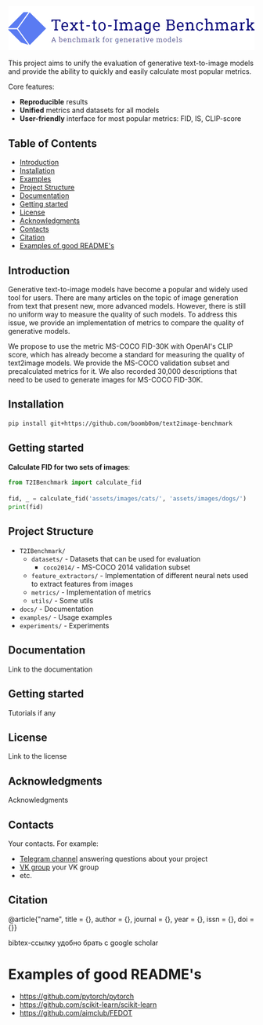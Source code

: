 ![](assets/logo.png)

This project aims to unify the evaluation of generative text-to-image models and provide the ability to quickly and easily calculate most popular metrics.

Core features:
- **Reproducible** results
- **Unified** metrics and datasets for all models
- **User-friendly** interface for most popular metrics: FID, IS, CLIP-score

## Table of Contents

- [Introduction](#introduction)
- [Installation](#installation)
- [Examples](#examples)
- [Project Structure](#project-structure)
- [Documentation](#documentation)
- [Getting started](#getting-started)
- [License](#license)
- [Acknowledgments](#acknowledgments)
- [Contacts](#contacts)
- [Citation](#citation)
- [Examples of good README's](#examples-of-good-readmes)

## Introduction

Generative text-to-image models have become a popular and widely used tool for users. 
There are many articles on the topic of image generation from text that present new, more advanced models.
However, there is still no uniform way to measure the quality of such models.
To address this issue, we provide an implementation of metrics to compare the quality of generative models.

We propose to use the metric MS-COCO FID-30K with OpenAI's CLIP score, which has already become a standard for measuring the quality of text2image models. 
We provide the MS-COCO validation subset and precalculated metrics for it. 
We also recorded 30,000 descriptions that need to be used to generate images for MS-COCO FID-30K.

## Installation

```bash
pip install git+https://github.com/boomb0om/text2image-benchmark
```

## Getting started

**Calculate FID for two sets of images**:

```python
from T2IBenchmark import calculate_fid

fid, _ = calculate_fid('assets/images/cats/', 'assets/images/dogs/')
print(fid)
```

## Project Structure

- `T2IBenchmark/`
  - `datasets/` - Datasets that can be used for evaluation
    - `coco2014/` - MS-COCO 2014 validation subset
  - `feature_extractors/` - Implementation of different neural nets used to extract features from images
  - `metrics/` - Implementation of metrics
  - `utils/` - Some utils
- `docs/` - Documentation
- `examples/` - Usage examples
- `experiments/` - Experiments

## Documentation

Link to the documentation

## Getting started

Tutorials if any

## License

Link to the license

## Acknowledgments

Acknowledgments

## Contacts

Your contacts. For example:

- [Telegram channel](https://t.me/) answering questions about your project
- [VK group](<https://vk.com/>) your VK group
- etc.

## Citation

@article{"name",
  title = {},
  author = {},
  journal = {},
  year = {},
  issn = {},
  doi = {}}

bibtex-ссылку удобно брать с google scholar

# Examples of good README's

- <https://github.com/pytorch/pytorch>
- <https://github.com/scikit-learn/scikit-learn>
- <https://github.com/aimclub/FEDOT>
